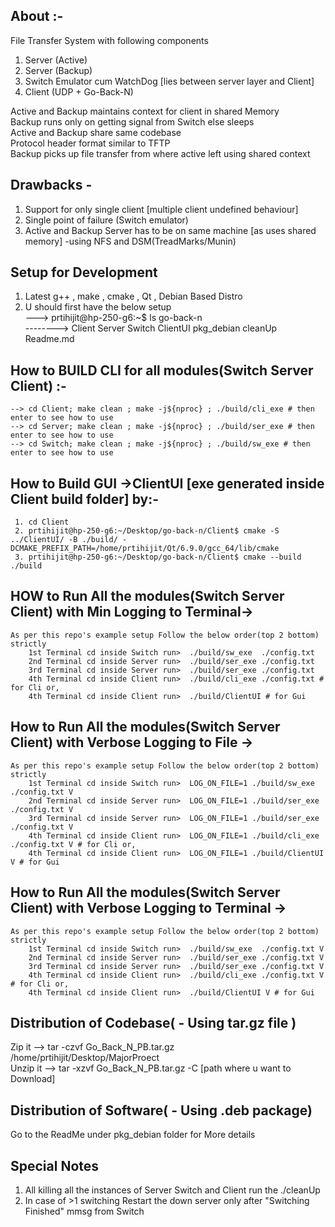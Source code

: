 ## About :-

File Transfer System with following components

1. Server (Active)
2. Server (Backup)
3. Switch Emulator cum WatchDog [lies between server layer and Client]
4. Client (UDP + Go-Back-N)

Active and Backup maintains context for client in shared Memory <br>
Backup runs only on getting signal from Switch else sleeps <br>
Active and Backup share same codebase <br>
Protocol header format similar to TFTP <br>
Backup picks up file transfer from where active left using shared context <br>

## Drawbacks -

1. Support for only single client [multiple client undefined behaviour]
2. Single point of failure (Switch emulator)
3. Active and Backup Server has to be on same machine [as uses shared memory] -using NFS and DSM(TreadMarks/Munin)

## Setup for Development

1. Latest g++ , make , cmake , Qt , Debian Based Distro
2. U should first have the below setup <br>
   ---> prtihijit@hp-250-g6:~$ ls go-back-n <br>
   --------> Client  Server  Switch  ClientUI    pkg_debian  cleanUp Readme.md <br>

## How to BUILD CLI for all modules(Switch Server Client) :-

    --> cd Client; make clean ; make -j${nproc} ; ./build/cli_exe # then enter to see how to use
    --> cd Server; make clean ; make -j${nproc} ; ./build/ser_exe # then enter to see how to use
    --> cd Switch; make clean ; make -j${nproc} ; ./build/sw_exe # then enter to see how to use

## How to Build GUI ->ClientUI [exe generated inside Client build folder] by:- 

     1. cd Client
     2. prtihijit@hp-250-g6:~/Desktop/go-back-n/Client$ cmake -S ../ClientUI/ -B ./build/ -DCMAKE_PREFIX_PATH=/home/prtihijit/Qt/6.9.0/gcc_64/lib/cmake
     3. prtihijit@hp-250-g6:~/Desktop/go-back-n/Client$ cmake --build ./build

## HOW to Run All the modules(Switch Server Client) with Min Logging to Terminal->

    As per this repo's example setup Follow the below order(top 2 bottom) strictly
        1st Terminal cd inside Switch run>  ./build/sw_exe  ./config.txt
        2nd Terminal cd inside Server run>  ./build/ser_exe ./config.txt
        3rd Terminal cd inside Server run>  ./build/ser_exe ./config.txt
        4th Terminal cd inside Client run>  ./build/cli_exe ./config.txt # for Cli or,
        4th Terminal cd inside Client run>  ./build/ClientUI # for Gui

## How to Run All the modules(Switch Server Client) with Verbose Logging to File ->

    As per this repo's example setup Follow the below order(top 2 bottom) strictly
        1st Terminal cd inside Switch run>  LOG_ON_FILE=1 ./build/sw_exe  ./config.txt V
        2nd Terminal cd inside Server run>  LOG_ON_FILE=1 ./build/ser_exe ./config.txt V
        3rd Terminal cd inside Server run>  LOG_ON_FILE=1 ./build/ser_exe ./config.txt V
        4th Terminal cd inside Client run>  LOG_ON_FILE=1 ./build/cli_exe ./config.txt V # for Cli or,
        4th Terminal cd inside Client run>  LOG_ON_FILE=1 ./build/ClientUI V # for Gui

## How to Run All the modules(Switch Server Client) with Verbose Logging to Terminal ->

    As per this repo's example setup Follow the below order(top 2 bottom) strictly
        1st Terminal cd inside Switch run>  ./build/sw_exe  ./config.txt V
        2nd Terminal cd inside Server run>  ./build/ser_exe ./config.txt V
        3rd Terminal cd inside Server run>  ./build/ser_exe ./config.txt V
        4th Terminal cd inside Client run>  ./build/cli_exe ./config.txt V # for Cli or,
        4th Terminal cd inside Client run>  ./build/ClientUI V # for Gui


## Distribution of Codebase( - Using tar.gz file )

Zip it --> tar -czvf Go_Back_N_PB.tar.gz /home/prtihijit/Desktop/MajorProect <br>
Unzip it --> tar -xzvf Go_Back_N_PB.tar.gz -C [path where u want to Download] <br>

## Distribution of Software( - Using .deb package)

Go to the ReadMe under pkg_debian folder for More details <br>

## Special Notes

1. All killing all the instances of Server Switch and Client run the ./cleanUp
2. In case of >1 switching Restart the down server only after "Switching Finished" mmsg from Switch
